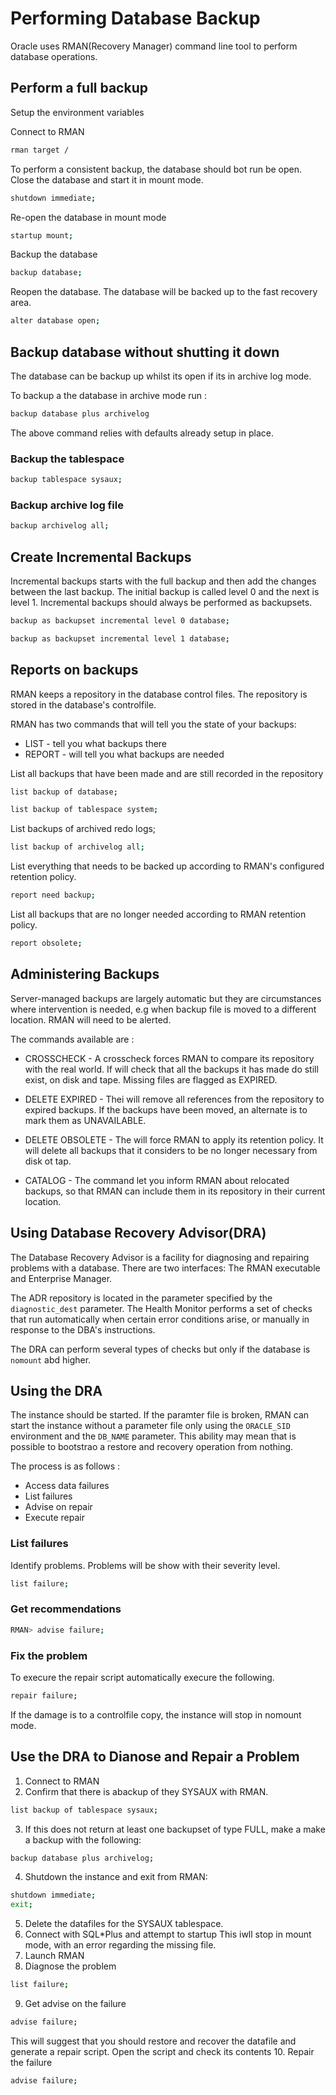 # Performing Database Backup

Oracle uses RMAN(Recovery Manager) command line tool to perform database operations.

## Perform a full backup

Setup the environment variables

Connect to RMAN

```sh
rman target /
```

To perform a consistent backup, the database should bot run be open. Close the database and start it in mount mode.

```sh
shutdown immediate;
```

Re-open the database in mount mode

```sh
startup mount;
```

Backup the database

```sh
backup database;
```

Reopen the database. The database will be backed up to the fast recovery area.

```sh
alter database open;
```

## Backup database without shutting it down

The database can be backup up whilst its open if its in archive log mode.

To backup a the database in archive mode run :

```sh
backup database plus archivelog
```

The above command relies with defaults already setup in place.

### Backup the tablespace

```sh
backup tablespace sysaux;
```

### Backup archive log file 

```sh
backup archivelog all;
```

## Create Incremental Backups

Incremental backups starts with the full backup and then add the changes between the last backup. The initial backup is called level 0 and the next is level 1. Incremental backups should always be performed as backupsets.

```sh
backup as backupset incremental level 0 database;
```

```sh
backup as backupset incremental level 1 database;
```

## Reports on backups

RMAN keeps a repository in the database control files. The repository is stored in the database's controlfile.

RMAN has two commands that will tell you the state of your backups:

- LIST - tell you what backups there
- REPORT - will tell you what backups are needed

List all backups that have been made and are still recorded in the repository

```sh
list backup of database;
```

```sh
list backup of tablespace system;
```

List backups of archived redo logs;

```sh
list backup of archivelog all;
```

List everything that needs to be backed up according to RMAN's configured retention policy. 

```sh
report need backup;
```

List all backups that are no longer needed according to RMAN retention policy.

```sh
report obsolete;
```

## Administering Backups

Server-managed backups are largely automatic but they are circumstances where intervention is needed, e.g when backup file is moved to a different location. RMAN will need to be alerted.

The commands available are :

- CROSSCHECK - A crosscheck forces RMAN to compare its repository with the real world. If will check that all the backups it has made do still exist, on disk and tape. Missing files are flagged as EXPIRED.

- DELETE EXPIRED - Thei will remove all references from the repository to expired backups. If the backups have been moved, an alternate is to mark them as UNAVAILABLE.
- DELETE OBSOLETE - The will force RMAN to apply its retention policy. It will delete all backups that it considers to be no longer necessary from disk ot tap.
- CATALOG - The command let you inform RMAN about relocated backups, so that RMAN can include them in its repository in their current location.

## Using Database Recovery Advisor(DRA)

The Database Recovery Advisor is a facility for diagnosing and repairing problems with a database. There are two interfaces: The RMAN executable and Enterprise Manager.

The ADR repository is located in the parameter specified by the `diagnostic_dest` parameter. The Health Monitor performs a set of checks that run automatically when certain error conditions arise, or manually in response to the DBA's instructions.

The DRA can perform several types of checks but only if the database is `nomount` abd higher.

## Using the DRA

The instance should be started. If the paramter file is broken, RMAN can start the instance without a parameter file only using the `ORACLE_SID` environment and the `DB_NAME` parameter. This ability may mean that is possible to bootstrao a restore and recovery operation from nothing.

The process is as follows :

- Access data failures 
- List failures
- Advise on repair
- Execute repair

### List failures

Identify problems. Problems will be show with their severity level.

```sh
list failure;
```

### Get recommendations

```sh
RMAN> advise failure;
```

### Fix the problem

To execure the repair script automatically execure the following. 
```sh
repair failure;
```

If the damage is to a controlfile copy, the instance will stop in nomount mode.

## Use the DRA to Dianose and Repair a Problem

1. Connect to RMAN
2. Confirm that there is abackup of they SYSAUX with RMAN.
```sh
list backup of tablespace sysaux;
```
3. If this does not return at least one backupset of type FULL, make a make a backup with the following:
```sh
backup database plus archivelog;
```
4. Shutdown the instance and exit from RMAN:
```sh
shutdown immediate;
exit;
```
5. Delete the datafiles for the SYSAUX tablespace.
6. Connect with SQL*Plus and attempt to startup This iwll stop in mount mode, with an error regarding the missing file.
7. Launch RMAN
8. Diagnose the problem
```sh
list failure;
```
9. Get advise on the failure
```sh
advise failure;
```
This will suggest that you should restore and recover the datafile and generate a repair script. Open the script and check its contents
10. Repair the failure
```sh
advise failure;
```